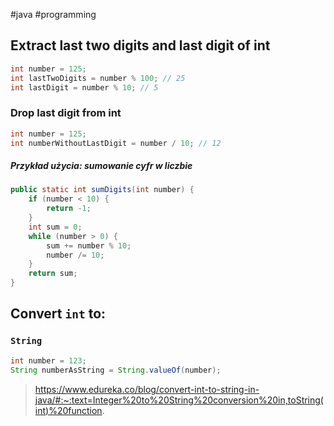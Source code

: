 #java #programming 

## Extract last two digits and last digit of int
```java
int number = 125;
int lastTwoDigits = number % 100; // 25
int lastDigit = number % 10; // 5
```

### Drop last digit from int
```java
int number = 125;
int numberWithoutLastDigit = number / 10; // 12
```

##### Przykład użycia: sumowanie cyfr w liczbie
```java
public static int sumDigits(int number) {  
    if (number < 10) {  
        return -1;  
    }  
    int sum = 0;  
    while (number > 0) {  
        sum += number % 10;  
        number /= 10;  
    }  
    return sum;  
}
```

## Convert `int` to:
### `String`
```java
int number = 123;
String numberAsString = String.valueOf(number);
```
>https://www.edureka.co/blog/convert-int-to-string-in-java/#:~:text=Integer%20to%20String%20conversion%20in,toString(int)%20function.